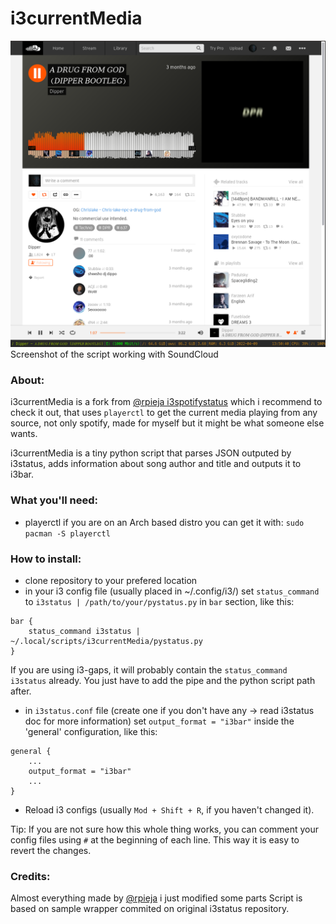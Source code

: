 # i3currentMedia

![screen](./res/soundcloud_scr.png)
Screenshot of the script working with SoundCloud

### About:
i3currentMedia is a fork from [@rpieja i3spotifystatus](https://github.com/rpieja/i3spotifystatus) which i recommend to check it out, that uses `playerctl` to get the current media playing from any source, not only spotify, made for myself but it might be what someone else wants.

i3currentMedia is a tiny python script that parses JSON outputed by i3status, adds information about song author and title and outputs it to i3bar.

### What you'll need:
* playerctl
	if you are on an Arch based distro you can get it with:
	`sudo pacman -S playerctl`

### How to install:

* clone repository to your prefered location
* in your i3 config file (usually placed in ~/.config/i3/) set `status_command` to `i3status | /path/to/your/pystatus.py` in `bar` section, like this:

```
bar {
    status_command i3status | ~/.local/scripts/i3currentMedia/pystatus.py
}
```

If you are using i3-gaps, it will probably contain the `status_command i3status` already. You just have to add the pipe and the python script path after. 

* in `i3status.conf` file (create one if you don't have any -> read i3status doc for more information) set `output_format = "i3bar"` inside the 'general' configuration, like this:

```
general {
    ...
    output_format = "i3bar"
    ...
}
```

* Reload i3 configs (usually `Mod + Shift + R`, if you haven't changed it).

Tip: If you are not sure how this whole thing works, you can comment your config files using `#` at the beginning of each line. This way it is easy to revert the changes.

### Credits:
Almost everything made by [@rpieja](https://github.com/rpieja/) i just modified some parts
Script is based on sample wrapper commited on original i3status repository.
